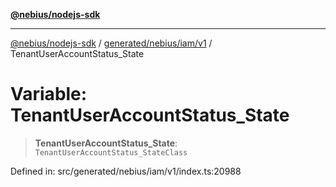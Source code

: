 [**@nebius/nodejs-sdk**](../../../../../README.md)

***

[@nebius/nodejs-sdk](../../../../../README.md) / [generated/nebius/iam/v1](../README.md) / TenantUserAccountStatus\_State

# Variable: TenantUserAccountStatus\_State

> **TenantUserAccountStatus\_State**: `TenantUserAccountStatus_StateClass`

Defined in: src/generated/nebius/iam/v1/index.ts:20988
